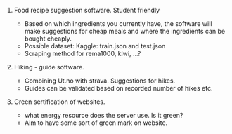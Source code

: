 
1. Food recipe suggestion software. Student friendly
	* Based on which ingredients you currently have, the software will make suggestions for cheap meals and where the ingredients can be bought cheaply.
	* Possible dataset: Kaggle: train.json and test.json
	* Scraping method for rema1000, kiwi, ...?

2. Hiking - guide software. 
	* Combining Ut.no with strava. Suggestions for hikes. 
	* Guides can be validated based on recorded number of hikes etc.

3. Green sertification of websites.
	* what energy resource does the server use. Is it green? 
	* Aim to have some sort of green mark on website.

